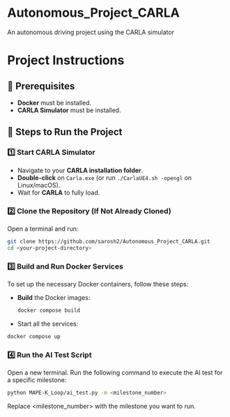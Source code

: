 # Autonomous_Project_CARLA
An autonomous driving project using the CARLA simulator


# Project Instructions

## 🚀 Prerequisites
- **Docker** must be installed.
- **CARLA Simulator** must be installed.

## 🏁 Steps to Run the Project

### 1️⃣ Start CARLA Simulator
- Navigate to your **CARLA installation folder**.
- **Double-click** on `Carla.exe` (or run `./CarlaUE4.sh -opengl` on Linux/macOS).
- Wait for **CARLA** to fully load.

### 2️⃣ Clone the Repository (If Not Already Cloned)
Open a terminal and run:
```bash
git clone https://github.com/sarosh2/Autonomous_Project_CARLA.git
cd <your-project-directory>
```

### 3️⃣ Build and Run Docker Services
To set up the necessary Docker containers, follow these steps:

- **Build** the Docker images:
  ```bash
  docker compose build


- Start all the services:
```bash
docker compose up
```

### 4️⃣ Run the AI Test Script
Open a new terminal.
Run the following command to execute the AI test for a specific milestone:
```bash
python MAPE-K_Loop/ai_test.py -m <milestone_number>
```
Replace <milestone_number> with the milestone you want to run.

